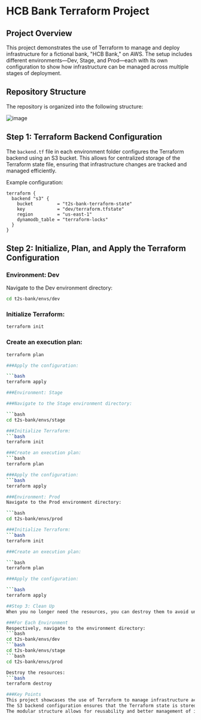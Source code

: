 # HCB Bank Terraform Project

## Project Overview

This project demonstrates the use of Terraform to manage and deploy infrastructure for a fictional bank, "HCB Bank," on AWS. The setup includes different environments—Dev, Stage, and Prod—each with its own configuration to show how infrastructure can be managed across multiple stages of deployment.

## Repository Structure

The repository is organized into the following structure:

![image](https://github.com/user-attachments/assets/636086e8-c660-4421-9d28-4e4be75776a8)



## Step 1: Terraform Backend Configuration

The `backend.tf` file in each environment folder configures the Terraform backend using an S3 bucket. This allows for centralized storage of the Terraform state file, ensuring that infrastructure changes are tracked and managed efficiently.

Example configuration:

```hcl
terraform {
  backend "s3" {
    bucket         = "t2s-bank-terraform-state"
    key            = "dev/terraform.tfstate"
    region         = "us-east-1"
    dynamodb_table = "terraform-locks"
  }
}
```  

## Step 2: Initialize, Plan, and Apply the Terraform Configuration

### Environment: Dev
Navigate to the Dev environment directory:
```bash
cd t2s-bank/envs/dev
```
### Initialize Terraform:
```bash
terraform init
```
### Create an execution plan:

```bash
terraform plan

###Apply the configuration:

```bash
terraform apply

###Environment: Stage

###Navigate to the Stage environment directory:

```bash
cd t2s-bank/envs/stage

###Initialize Terraform:
```bash
terraform init

###Create an execution plan:
```bash
terraform plan

###Apply the configuration:
```bash
terraform apply

###Environment: Prod
Navigate to the Prod environment directory:

```bash
cd t2s-bank/envs/prod

###Initialize Terraform:
```bash
terraform init

###Create an execution plan:

```bash
terraform plan

###Apply the configuration:

```bash
terraform apply

##Step 3: Clean Up
When you no longer need the resources, you can destroy them to avoid unnecessary costs.

###For Each Environment
Respectively, navigate to the environment directory:
```bash
cd t2s-bank/envs/dev
```bash
cd t2s-bank/envs/stage
```bash
cd t2s-bank/envs/prod

Destroy the resources:
```bash
terraform destroy

###Key Points
This project showcases the use of Terraform to manage infrastructure across multiple environments.
The S3 backend configuration ensures that the Terraform state is stored securely and consistently.
The modular structure allows for reusability and better management of infrastructure as code.
